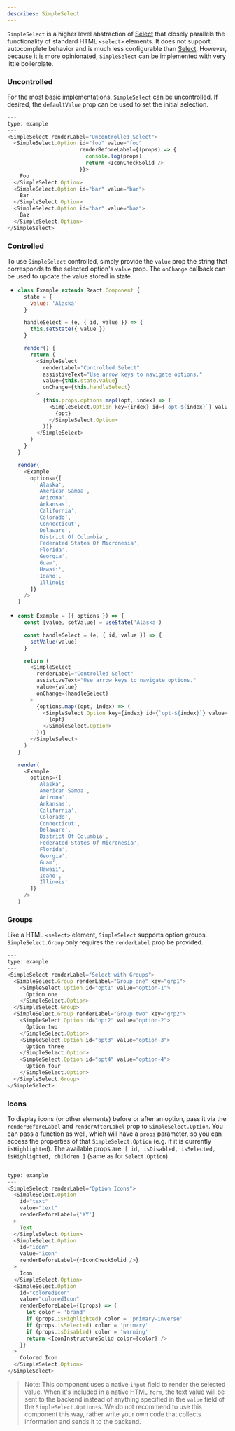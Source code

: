 ```yaml
---
describes: SimpleSelect
---
```


`SimpleSelect` is a higher level abstraction of [Select](#Select) that closely parallels the functionality of standard HTML `<select>` elements. It does not support autocomplete behavior and is much less configurable than [Select](#Select). However, because it is more opinionated, `SimpleSelect` can be implemented with very little boilerplate.

### Uncontrolled

For the most basic implementations, `SimpleSelect` can be uncontrolled. If desired, the `defaultValue` prop can be used to set the initial selection.

```javascript
---
type: example
---
<SimpleSelect renderLabel="Uncontrolled Select">
  <SimpleSelect.Option id="foo" value="foo"
                       renderBeforeLabel={(props) => {
                         console.log(props)
                         return <IconCheckSolid />
                       }}>
    Foo
  </SimpleSelect.Option>
  <SimpleSelect.Option id="bar" value="bar">
    Bar
  </SimpleSelect.Option>
  <SimpleSelect.Option id="baz" value="baz">
    Baz
  </SimpleSelect.Option>
</SimpleSelect>
```

### Controlled

To use `SimpleSelect` controlled, simply provide the `value` prop the string that corresponds to the selected option's `value` prop. The `onChange` callback can be used to update the value stored in state.

- ```javascript
  class Example extends React.Component {
    state = {
      value: 'Alaska'
    }

    handleSelect = (e, { id, value }) => {
      this.setState({ value })
    }

    render() {
      return (
        <SimpleSelect
          renderLabel="Controlled Select"
          assistiveText="Use arrow keys to navigate options."
          value={this.state.value}
          onChange={this.handleSelect}
        >
          {this.props.options.map((opt, index) => (
            <SimpleSelect.Option key={index} id={`opt-${index}`} value={opt}>
              {opt}
            </SimpleSelect.Option>
          ))}
        </SimpleSelect>
      )
    }
  }

  render(
    <Example
      options={[
        'Alaska',
        'American Samoa',
        'Arizona',
        'Arkansas',
        'California',
        'Colorado',
        'Connecticut',
        'Delaware',
        'District Of Columbia',
        'Federated States Of Micronesia',
        'Florida',
        'Georgia',
        'Guam',
        'Hawaii',
        'Idaho',
        'Illinois'
      ]}
    />
  )
  ```

- ```javascript
  const Example = ({ options }) => {
    const [value, setValue] = useState('Alaska')

    const handleSelect = (e, { id, value }) => {
      setValue(value)
    }

    return (
      <SimpleSelect
        renderLabel="Controlled Select"
        assistiveText="Use arrow keys to navigate options."
        value={value}
        onChange={handleSelect}
      >
        {options.map((opt, index) => (
          <SimpleSelect.Option key={index} id={`opt-${index}`} value={opt}>
            {opt}
          </SimpleSelect.Option>
        ))}
      </SimpleSelect>
    )
  }

  render(
    <Example
      options={[
        'Alaska',
        'American Samoa',
        'Arizona',
        'Arkansas',
        'California',
        'Colorado',
        'Connecticut',
        'Delaware',
        'District Of Columbia',
        'Federated States Of Micronesia',
        'Florida',
        'Georgia',
        'Guam',
        'Hawaii',
        'Idaho',
        'Illinois'
      ]}
    />
  )
  ```

### Groups

Like a HTML `<select>` element, `SimpleSelect` supports option groups. `SimpleSelect.Group` only requires the `renderLabel` prop be provided.

```javascript
---
type: example
---
<SimpleSelect renderLabel="Select with Groups">
  <SimpleSelect.Group renderLabel="Group one" key="grp1">
    <SimpleSelect.Option id="opt1" value="option-1">
      Option one
    </SimpleSelect.Option>
  </SimpleSelect.Group>
  <SimpleSelect.Group renderLabel="Group two" key="grp2">
    <SimpleSelect.Option id="opt2" value="option-2">
      Option two
    </SimpleSelect.Option>
    <SimpleSelect.Option id="opt3" value="option-3">
      Option three
    </SimpleSelect.Option>
    <SimpleSelect.Option id="opt4" value="option-4">
      Option four
    </SimpleSelect.Option>
  </SimpleSelect.Group>
</SimpleSelect>
```

### Icons

To display icons (or other elements) before or after an option, pass it via the `renderBeforeLabel` and `renderAfterLabel` prop to `SimpleSelect.Option`. You can pass a function as well, which will have a `props` parameter, so you can access the properties of that `SimpleSelect.Option` (e.g. if it is currently `isHighlighted`). The available props are: `[ id, isDisabled, isSelected, isHighlighted, children ]` (same as for `Select.Option`).

```javascript
---
type: example
---
<SimpleSelect renderLabel="Option Icons">
  <SimpleSelect.Option
    id="text"
    value="text"
    renderBeforeLabel={'XY'}
  >
    Text
  </SimpleSelect.Option>
  <SimpleSelect.Option
    id="icon"
    value="icon"
    renderBeforeLabel={<IconCheckSolid />}
  >
    Icon
  </SimpleSelect.Option>
  <SimpleSelect.Option
    id="coloredIcon"
    value="coloredIcon"
    renderBeforeLabel={(props) => {
      let color = 'brand'
      if (props.isHighlighted) color = 'primary-inverse'
      if (props.isSelected) color = 'primary'
      if (props.isDisabled) color = 'warning'
      return <IconInstructureSolid color={color} />
    }}
  >
    Colored Icon
  </SimpleSelect.Option>
</SimpleSelect>
```

> Note: This component uses a native `input` field to render the selected value. When it's included in a native HTML `form`, the text value will be sent to the backend instead of anything specified in the `value` field of the `SimpleSelect.Option`-s. We do not recommend to use this component this way, rather write your own code that collects information and sends it to the backend.
